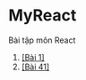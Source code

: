 # MyReact
Bài tập môn React</br>
<ol>
<li><a href="https://codepen.io/PhamMinhTri20/pen/QWreNgW">[Bài 1]</a></li>
<li><a href="https://codepen.io/PhamMinhTri20/pen/QWreNgW">[Bài 41]</a></li>
</ol>
